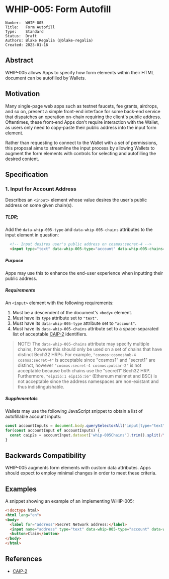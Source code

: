 # WHIP-005: Form Autofill

```
Number:  WHIP-005
Title:   Form Autofill
Type:    Standard
Status:  Draft
Authors: Blake Regalia (@blake-regalia)
Created: 2023-01-16
```


## Abstract

WHIP-005 allows Apps to specify how form elements within their HTML document can be autofilled by Wallets.


## Motivation

Many single-page web apps such as testnet faucets, fee grants, airdrops, and so on, present a simple front-end interface for some back-end service that dispatches an operation on-chain requiring the client's public address. Oftentimes, these front-end Apps don't require interaction with the Wallet, as users only need to copy-paste their public address into the input form element.

Rather than requesting to connect to the Wallet with a set of permissions, this proposal aims to streamline the input process by allowing Wallets to augment the form elements with controls for selecting and autofilling the desired content.


## Specification

### 1. Input for Account Address

Describes an `<input>` element whose value desires the user's public address on some given chain(s).


##### TLDR;

Add the `data-whip-005-type` and `data-whip-005-chains` attributes to the input element in question:
```html
  <!-- Input desires user's public address on cosmos:secret-4 -->
  <input type="text" data-whip-005-type="account" data-whip-005-chains="cosmos:secret-4">
```


##### Purpose

Apps may use this to enhance the end-user experience when inputting their public address.


##### Requirements

An `<input>` element with the following requirements:
1. Must be a descendent of the document's `<body>` element.
2. Must have its `type` attribute set to `"text"`.
3. Must have its `data-whip-005-type` attribute set to `"account"`.
4. Must have its `data-whip-005-chains` attribute set to a space-separated list of acceptable [CAIP-2](https://github.com/ChainAgnostic/CAIPs/blob/master/CAIPs/caip-2.md) identifiers.

> NOTE: The `data-whip-005-chains` attribute may specify multiple chains, however this should only be used on a set of chains that have distinct Bech32 HRPs. For example, `"cosmos:cosmoshub-4 cosmos:secret-4"` is acceptable since "cosmos1" and "secret1" are distinct, however `"cosmos:secret-4 cosmos:pulsar-2"` is not acceptable because both chains use the "secret1" Bech32 HRP. Furthermore, `"eip155:1 eip155:56"` (Ethereum mainnet and BSC) is not acceptable since the address namespaces are non-existant and thus indistinguishable.


##### Supplementals

Wallets may use the following JavaScript snippet to obtain a list of autofillable account inputs:
```js
const accountInputs = document.body.querySelectorAll('input[type="text"][data-whip-005-type="account"][data-whip-005-chains]');
for(const accountInput of accountInputs) {
  const caip2s = accountInput.dataset['whip-005Chains'].trim().split(/\s+/g);
}
```


## Backwards Compatibility

WHIP-005 augments form elements with custom data attributes. Apps should expect to employ minimal changes in order to meet these criteria.


## Examples

A snippet showing an example of an implementing WHIP-005:

```html
<!doctype html>
<html lang="en">
<body>
  <label for="address">Secret Network address:</label>
  <input name="address" type="text" data-whip-005-type="account" data-whip-005-chains="cosmos:secret-4">
  <button>Claim</button>
</body>
</html>
```


## References

- [CAIP-2](https://github.com/ChainAgnostic/CAIPs/blob/master/CAIPs/caip-2.md)
